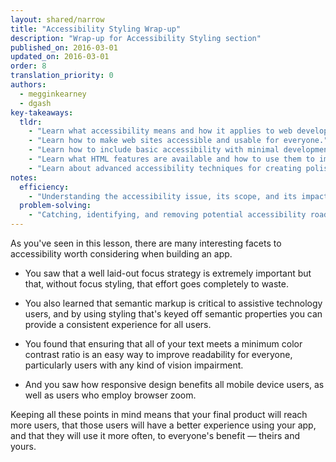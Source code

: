 ```yaml
---
layout: shared/narrow
title: "Accessibility Styling Wrap-up"
description: "Wrap-up for Accessibility Styling section"
published_on: 2016-03-01
updated_on: 2016-03-01
order: 8
translation_priority: 0
authors:
  - megginkearney
  - dgash
key-takeaways:
  tldr: 
    - "Learn what accessibility means and how it applies to web development."
    - "Learn how to make web sites accessible and usable for everyone."
    - "Learn how to include basic accessibility with minimal development impace."
    - "Learn what HTML features are available and how to use them to improve accessibility."
    - "Learn about advanced accessibility techniques for creating polished accessibility experiences."
notes:
  efficiency:
    - "Understanding the accessibility issue, its scope, and its impact can make you a better web developer."
  problem-solving:
    - "Catching, identifying, and removing potential accessibility roadblocks before they happen can improve your development process and reduce maintenance requirements."
---
```


As you've seen in this lesson, there are many interesting facets to accessibility worth considering when building an app.

 - You saw that a well laid-out focus strategy is extremely important but that, without focus styling, that effort goes completely to waste.

 - You also learned that semantic markup is critical to assistive technology users, and by using styling that's keyed off semantic properties you can provide a consistent experience for all users.

 - You found that ensuring that all of your text meets a minimum color contrast ratio is an easy way to improve readability for everyone, particularly users with any kind of vision impairment.

 - And you saw how responsive design benefits all mobile device users, as well as users who employ browser zoom.

Keeping all these points in mind means that your final product will reach more users, that those users will have a better experience using your app, and that they will use it more often, to everyone's benefit &mdash; theirs and yours.
